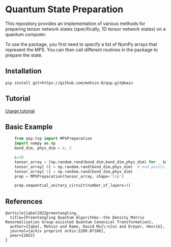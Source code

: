 # Quantum State Preparation

This repository provides an implementation of various methods for preparing tensor network states (specifically, 1D tensor network states) on a quantum computer. 

To use the package, you first need to specify a list of NumPy arrays that represent the MPS. You can then 
call different routines in the package to prepare the state.

## Installation
```
pip install git+https://github.com/mohsin-0/qsp.git@main
```

## Tutorial
[Usage tutorial](https://github.com/mohsin-0/qsp/blob/main/examples/state_prep_examples.ipynb)


## Basic Example

```python
	from qsp.tsp import MPSPreparation
	import numpy as np
	bond_dim, phys_dim = 4, 2

	L=10
	tensor_array = [np.random.rand(bond_dim,bond_dim,phys_dim) for _ in range(L)]
	tensor_array[ 0] = np.random.rand(bond_dim,phys_dim)  # end points of mps
	tensor_array[-1] = np.random.rand(bond_dim,phys_dim)
	prep = MPSPreparation(tensor_array, shape='lrp')

	prep.sequential_unitary_circuit(number_of_layers=4)
```

## References

```
@article{iqbal2022preentangling,
  title={Preentangling Quantum Algorithms--the Density Matrix Renormalization Group-assisted Quantum Canonical Transformation},
  author={Iqbal, Mohsin and Ramo, David Mu{\~n}oz and Dreyer, Henrik},
  journal={arXiv preprint arXiv:2209.07106},
  year={2022}
}
```
